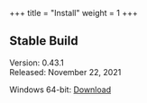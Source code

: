 +++
title = "Install"
weight = 1
+++

## Stable Build

Version: 0.43.1<br/>
Released: November 22, 2021

Windows 64-bit: [Download](/setup/BeefSetup_0_43_1.exe)
